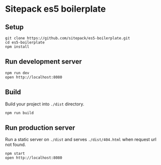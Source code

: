 # Sitepack es5 boilerplate

## Setup
```
git clone https://github.com/sitepack/es5-boilerplate.git
cd es5-boilerplate
npm install
```

## Run development server
```
npm run dev
open http://localhost:8080
```

## Build
Build your project into `./dist` directory.
```
npm run build
```

## Run production server
Run a static server on `./dist` and serves `./dist/404.html` when request url not found.
```
npm start
open http://localhost:8080
```
